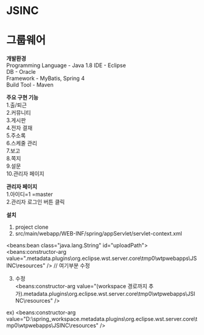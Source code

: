 # JSINC

그룹웨어  
=========

**개발환경**  
Programming Language - Java 1.8  IDE - Eclipse  
DB - Oracle  
Framework - MyBatis, Spring 4  
Build Tool - Maven  

**주요 구현 기능**  
1.출/퇴근  
2.커뮤니티  
3.게시판  
4.전자 결재  
5.주소록  
6.스케줄 관리  
7.보고  
8.쪽지  
9.설문  
10.관리자 페이지  

**관리자 페이지**  
1.아이디=1 =master  
2.관리자 로그인 버튼 클릭  

**설치**
1. project clone  
2. src/main/webapp/WEB-INF/spring/appServlet/servlet-context.xml  
<!-- 업로드 패스 설정 --> 
<beans:bean class="java.lang.String" id="uploadPath">
<beans:constructor-arg value=".metadata\.plugins\org.eclipse.wst.server.core\tmp0\wtpwebapps\JSINC\resources" />  // 여기부분 수정

3. 수정  
<beans:constructor-arg value="(workspace 경로까지 추가).metadata\.plugins\org.eclipse.wst.server.core\tmp0\wtpwebapps\JSINC\resources" />

ex)
<beans:constructor-arg value="D:\spring_workspace\.metadata\.plugins\org.eclipse.wst.server.core\tmp0\wtpwebapps\JSINC\resources" />
